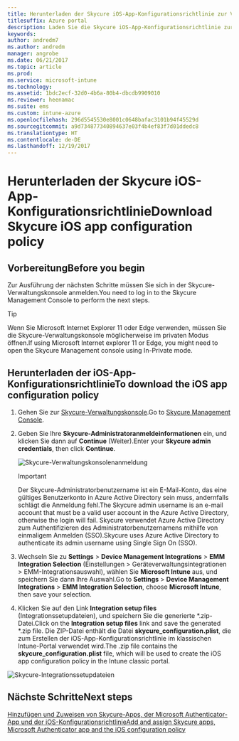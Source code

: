 ```yaml
---
title: Herunterladen der Skycure iOS-App-Konfigurationsrichtlinie zur Verwendung mit Intune
titlesuffix: Azure portal
description: Laden Sie die Skycure iOS-App-Konfigurationsrichtlinie zur Verwendung mit Intune herunter.
keywords: 
author: andredm7
ms.author: andredm
manager: angrobe
ms.date: 06/21/2017
ms.topic: article
ms.prod: 
ms.service: microsoft-intune
ms.technology: 
ms.assetid: 1bdc2ecf-32d0-4b6a-80b4-dbcdb9909010
ms.reviewer: heenamac
ms.suite: ems
ms.custom: intune-azure
ms.openlocfilehash: 296d5545530e8001c0648bafac3101b94f45529d
ms.sourcegitcommit: a9d734877340894637e03f4b4ef83f7d01ddedc8
ms.translationtype: HT
ms.contentlocale: de-DE
ms.lasthandoff: 12/19/2017
---
```

# <a name="download-skycure-ios-app-configuration-policy"></a><span data-ttu-id="c963c-103">Herunterladen der Skycure iOS-App-Konfigurationsrichtlinie</span><span class="sxs-lookup"><span data-stu-id="c963c-103">Download Skycure iOS app configuration policy</span></span>

## <a name="before-you-begin"></a><span data-ttu-id="c963c-104">Vorbereitung</span><span class="sxs-lookup"><span data-stu-id="c963c-104">Before you begin</span></span>

<span data-ttu-id="c963c-105">Zur Ausführung der nächsten Schritte müssen Sie sich in der Skycure-Verwaltungskonsole anmelden.</span><span class="sxs-lookup"><span data-stu-id="c963c-105">You need to log in to the Skycure Management Console to perform the next steps.</span></span>

> [!TIP] 
> <span data-ttu-id="c963c-106">Wenn Sie Microsoft Internet Explorer 11 oder Edge verwenden, müssen Sie die Skycure-Verwaltungskonsole möglicherweise im privaten Modus öffnen.</span><span class="sxs-lookup"><span data-stu-id="c963c-106">If using Microsoft Internet explorer 11 or Edge, you might need to open the Skycure Management console using In-Private mode.</span></span>

## <a name="to-download-the-ios-app-configuration-policy"></a><span data-ttu-id="c963c-107">Herunterladen der iOS-App-Konfigurationsrichtlinie</span><span class="sxs-lookup"><span data-stu-id="c963c-107">To download the iOS app configuration policy</span></span>

1.  <span data-ttu-id="c963c-108">Gehen Sie zur [Skycure-Verwaltungskonsole](https://aad.skycure.com).</span><span class="sxs-lookup"><span data-stu-id="c963c-108">Go to [Skycure Management Console](https://aad.skycure.com).</span></span>

2.  <span data-ttu-id="c963c-109">Geben Sie Ihre **Skycure-Administratoranmeldeinformationen** ein, und klicken Sie dann auf **Continue** (Weiter).</span><span class="sxs-lookup"><span data-stu-id="c963c-109">Enter your **Skycure admin credentials**, then click **Continue**.</span></span>

    ![Skycure-Verwaltungskonsolenanmeldung](./media/skycure-ios-app-1.png)

    > [!IMPORTANT] 
    > <span data-ttu-id="c963c-111">Der Skycure-Administratorbenutzername ist ein E-Mail-Konto, das eine gültiges Benutzerkonto in Azure Active Directory sein muss, andernfalls schlägt die Anmeldung fehl.</span><span class="sxs-lookup"><span data-stu-id="c963c-111">The Skycure admin username is an e-mail account that must be a valid user account in the Azure Active Directory, otherwise the login will fail.</span></span> <span data-ttu-id="c963c-112">Skycure verwendet Azure Active Directory zum Authentifizieren des Administratorbenutzernamens mithilfe von einmaligem Anmelden (SSO).</span><span class="sxs-lookup"><span data-stu-id="c963c-112">Skycure uses Azure Active Directory to authenticate its admin username using Single Sign On (SSO).</span></span>

3.  <span data-ttu-id="c963c-113">Wechseln Sie zu **Settings** &gt; **Device Management Integrations** &gt; **EMM Integration Selection** (Einstellungen > Geräteverwaltungsintegrationen > EMM-Integrationsauswahl), wählen Sie **Microsoft Intune** aus, und speichern Sie dann Ihre Auswahl.</span><span class="sxs-lookup"><span data-stu-id="c963c-113">Go to **Settings** &gt; **Device Management Integrations** &gt; **EMM Integration Selection**, choose **Microsoft Intune**, then save your selection.</span></span>

4.  <span data-ttu-id="c963c-114">Klicken Sie auf den Link **Integration setup files** (Integrationssetupdateien), und speichern Sie die generierte \*.zip-Datei.</span><span class="sxs-lookup"><span data-stu-id="c963c-114">Click on the **Integration setup files** link and save the generated \*.zip file.</span></span> <span data-ttu-id="c963c-115">Die ZIP-Datei enthält die Datei **skycure\_configuration.plist**, die zum Erstellen der iOS-App-Konfigurationsrichtlinie im klassischen Intune-Portal verwendet wird.</span><span class="sxs-lookup"><span data-stu-id="c963c-115">The .zip file contains the **skycure\_configuration.plist** file, which will be used to create the iOS app configuration policy in the Intune classic portal.</span></span>

![Skycure-Integrationssetupdateien](./media/skycure-ios-app-2.png)

## <a name="next-steps"></a><span data-ttu-id="c963c-117">Nächste Schritte</span><span class="sxs-lookup"><span data-stu-id="c963c-117">Next steps</span></span>

[<span data-ttu-id="c963c-118">Hinzufügen und Zuweisen von Skycure-Apps, der Microsoft Authenticator-App und der iOS-Konfigurationsrichtlinie</span><span class="sxs-lookup"><span data-stu-id="c963c-118">Add and assign Skycure apps, Microsoft Authenticator app and the iOS configuration policy</span></span>](mtd-apps-ios-app-configuration-policy-add-assign.md)
